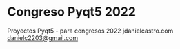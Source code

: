 # Congreso Pyqt5 2022
Proyectos Pyqt5 - para congresos 2022
jdanielcastro.com
danielc2203@gmail.com
